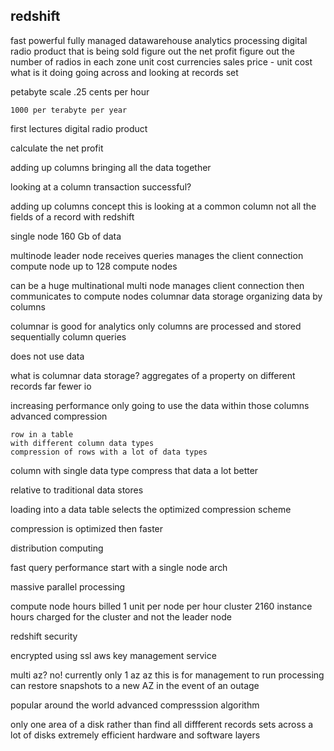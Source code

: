 redshift 
------------------------------

fast powerful fully managed datawarehouse 
analytics processing 
digital radio product that is being sold 
figure out the net profit 
figure out the number of radios 
    in each zone 
unit cost 
currencies 
sales price - unit cost what is it doing going across and looking at records set 

petabyte scale 
    .25 cents per hour 

    1000 per terabyte per year 

first lectures 
digital radio product 

calculate the net profit 

adding up columns 
    bringing all the data together 

looking at a column 
    transaction successful?

adding up columns concept 
this is looking at a common column 
not all the fields of a record 
with redshift 

single node 
160 Gb of data 

multinode 
leader node 
    receives queries 
    manages the client connection 
compute node 
    up to 128 compute nodes

can be a huge multinational
multi node 
manages client connection 
then communicates to compute nodes 
columnar data storage 
organizing data by columns 

columnar is good for analytics 
only columns are processed and stored sequentially 
column queries 

does not use data 

what is columnar data storage?
aggregates of a property on different records 
far fewer io 

increasing performance 
only going to use the data within those columns
advanced compression 

    row in a table 
    with different column data types 
    compression of rows with a lot of data types 

column with single data type 
compress that data  a lot better 

relative to traditional data stores 

loading into a data table 
selects the optimized compression scheme

compression is optimized 
    then faster 

distribution computing 

fast query performance 
start with a single node arch

massive parallel processing 

compute node hours 
    billed 1 unit per node per hour 
    cluster 
    2160 instance hours 
    charged for the cluster and not the leader node 

redshift security 

encrypted using ssl 
aws key management service 

multi az? no!
currently only 1 az
az
this is for management to run processing  
can restore snapshots to a new AZ in the event of an outage 

popular around the world 
advanced compresssion algorithm 

only one area of a disk rather than find all diffferent records sets across a lot of disks 
extremely efficient 
hardware and software layers 

